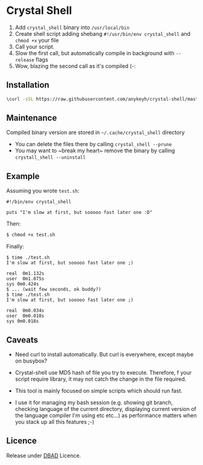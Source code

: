 # Crystal Shell

1. Add `crystal_shell` binary into `/usr/local/bin`
2. Create shell script adding shebang `#!/usr/bin/env crystal_shell` and `chmod +x` your file
3. Call your script.
4. Slow the first call, but automatically compile in background with `--release` flags
5. Wow, blazing the second call as it's compiled (-:

## Installation

```bash
\curl -sSL https://raw.githubusercontent.com/anykeyh/crystal-shell/master/install.sh | bash -s stable
```

## Maintenance

Compiled binary version are stored in `~/.cache/crystal_shell` directory

- You can delete the files there by calling `crystal_shell --prune`
- You may want to ~break my heart~ remove the binary by calling `crystall_shell --uninstall`

## Example

Assuming you wrote `test.sh`:

```crystal
#!/bin/env crystal_shell

puts "I'm slow at first, but sooooo fast later one :D"
```

Then:
```bash
$ chmod +x test.sh
```

Finally:
```
$ time ./test.sh
I'm slow at first, but sooooo fast later one ;)

real  0m1.132s
user  0m1.875s
sys 0m0.424s
$ ... (wait few seconds, ok buddy?)
$ time ./test.sh
I'm slow at first, but sooooo fast later one ;)

real  0m0.034s
user  0m0.010s
sys 0m0.018s
```

## Caveats

- Need curl to install automatically. But curl is everywhere, except maybe on busybox?

- Crystal-shell use MD5 hash of file you try to execute. Therefore, f your script require library, it may not catch the change in the file required.

- This tool is mainly focused on simple scripts which should run fast.

- I use it for managing my bash session (e.g. showing git branch, checking language of the current directory, displaying current version of the language compiler I'm using etc etc...) as performance matters when you stack up all this features ;-)

## Licence

Release under [DBAD](https://dbad-license.org/) Licence.